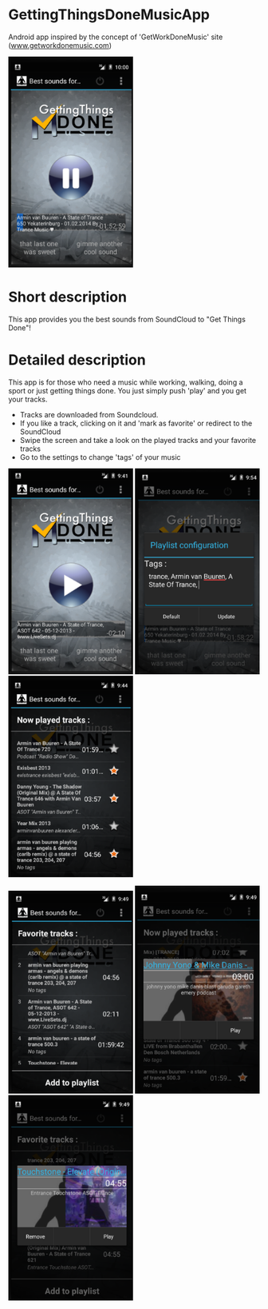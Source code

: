 # GettingThingsDoneMusicApp
Android app inspired by the concept of 'GetWorkDoneMusic' site (www.getworkdonemusic.com)

<img src="https://github.com/vfdev-5/GetThingsDoneSoundsApp/blob/master/screenshots/v2.0/Screenshot_2_v2.0.png" width="250"/>

# Short description
This app provides you the best sounds from SoundCloud to "Get Things Done"!


# Detailed description
This app is for those who need a music while working, walking, doing a sport or just getting things done. You just simply push 'play' and you get your tracks.

- Tracks are downloaded from Soundcloud. 
- If you like a track, clicking on it and 'mark as favorite' or redirect to the SoundCloud
- Swipe the screen and take a look on the played tracks and your favorite tracks
- Go to the settings to change 'tags' of your music 

<p>
<img src="https://github.com/vfdev-5/GetThingsDoneSoundsApp/blob/master/screenshots/v2.0/Screenshot_1_v2.0.png" width="250"/>
<img src="https://github.com/vfdev-5/GetThingsDoneSoundsApp/blob/master/screenshots/v2.0/Screenshot_3_v2.0.png" width="250"/>
<img src="https://github.com/vfdev-5/GetThingsDoneSoundsApp/blob/master/screenshots/v2.0/Screenshot_4_v2.0.png" width="250"/>
</p>
<p>
<img src="https://github.com/vfdev-5/GetThingsDoneSoundsApp/blob/master/screenshots/v2.0/Screenshot_5_v2.0.png" width="250"/>
<img src="https://github.com/vfdev-5/GetThingsDoneSoundsApp/blob/master/screenshots/v2.0/Screenshot_6_v2.0.png" width="250"/>
<img src="https://github.com/vfdev-5/GetThingsDoneSoundsApp/blob/master/screenshots/v2.0/Screenshot_7_v2.0.png" width="250"/>
</p>
